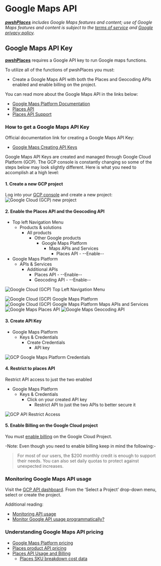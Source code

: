# Google Maps API

***[pwshPlaces](https://github.com/techthoughts2/pwshPlaces)** includes Google Maps features and content; use of Google Maps features and content is subject to the [terms of service](https://cloud.google.com/maps-platform/terms/) and [Google privacy policy](https://www.google.com/policies/privacy/).*

## Google Maps API Key

**[pwshPlaces](https://github.com/techthoughts2/pwshPlaces)** requires a Google API key to run Google maps functions.

To utilize all of the functions of pwshPlaces you must:

- Create a Google Maps API with both the Places and Geocoding APIs enabled and enable billing on the project.

You can read more about the Google Maps API in the links below:

- [Google Maps Platform Documentation](https://developers.google.com/maps/documentation#places)
- [Places API](https://developers.google.com/maps/documentation/places/web-service/overview)
- [Places API Support](https://developers.google.com/maps/documentation/places/web-service/support)

### How to get a Google Maps API Key

Official documentation link for creating a Google Maps API Key:

- [Google Maps Creating API Keys](https://developers.google.com/maps/documentation/places/web-service/get-api-key#creating-api-keys)

Google Maps API Keys are created and managed through Google Cloud Platform (GCP). The GCP console is constantly changing so some of the steps below may look slightly different. Here is what you need to accomplish at a high level:

#### 1. Create a new GCP project

Log into your [GCP console](https://console.cloud.google.com/home/) and create a new project:
![Google Cloud (GCP) new project](assets/gcp_new_project.PNG 'New GCP Project')

#### 2. Enable the Places API and the Geocoding API

- Top left Navigation Menu
    - Products & solutions
        - All products
            - Other Google products
                - Google Maps Platform
                    - Maps APIs and Services
                        - Places API - --Enable--
- Google Maps Platform
    - APIs & Services
        - Additional APIs
            - Places API - --Enable--
            - Geocoding API - --Enable--

![Google Cloud (GCP) Top Left Navigation Menu](assets/google_cloud_top_left_navigation_menu.PNG 'GCP Navigation Menu')

![Google Cloud (GCP) Google Maps Platform](assets/gcp_google_maps_platform.PNG 'GCP Google Maps Platform')
![Google Cloud (GCP) Google Maps Platform Maps APIs and Services](assets/google_maps_platform_maps_api_and_services.PNG 'Google Maps Platform Maps APIs and Services')
![Google Maps Places API](assets/gcp_enable_places_api.PNG 'Google Maps Places API')
![Google Maps Geocoding API](assets/gcp_enable_geocoding_api.PNG 'Google Maps Geocoding API')

#### 3. Create API Key

- Google Maps Platform
    - Keys & Credentials
        - Create Credentials
            - API key

![GCP Google Maps Platform Credentials](assets/gcp_google_maps_create_credential_api.PNG 'Google Maps Platform Credentials')

#### 4. Restrict to places API

Restrict API access to just the two enabled

- Google Maps Platform
    - Keys & Credentials
        - Click on your created API key
            - Restrict API to just the two APIs to better secure it

![GCP API Restrict Access](assets/gcp_api_services_restrict_api_key.PNG 'API Restrict Access')

#### 5. Enable Billing on the Google Cloud project

You must [enable billing](https://console.cloud.google.com/project/_/billing/enable) on the Google Cloud Project.

-Note: Even though you need to enable billing keep in mind the following:-

> For most of our users, the $200 monthly credit is enough to support their needs. You can also set daily quotas to protect against unexpected increases.

### Monitoring Google Maps API usage

Visit the [GCP API dashboard](https://console.developers.google.com/apis/dashboard). From the ‘Select a Project’ drop-down menu, select or create the project.

Additional reading:

- [Monitoring API usage](https://cloud.google.com/apis/docs/monitoring)
- [Monitor Google API usage programmatically?](https://stackoverflow.com/questions/62511759/monitor-google-api-usage-programmatically)

### Understanding Google Maps API pricing

- [Google Maps Platform pricing](https://cloud.google.com/maps-platform/pricing)
- [Places product API pricing](https://developers.google.com/maps/billing/gmp-billing#places-product)
- [Places API Usage and Billing](https://developers.google.com/maps/documentation/places/web-service/usage-and-billing)
    - [Places SKU breakdown cost data](https://developers.google.com/maps/billing/gmp-billing#basic-data)
